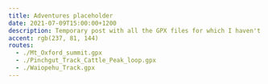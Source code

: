```yaml
---
title: Adventures placeholder
date: 2021-07-09T15:00:00+1200
description: Temporary post with all the GPX files for which I haven't written trip reports
accent: rgb(237, 81, 144)
routes:
  - ./Mt_Oxford_summit.gpx
  - ./Pinchgut_Track_Cattle_Peak_loop.gpx
  - ./Waiopehu_Track.gpx
---
```

